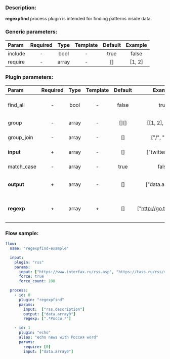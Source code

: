 ### Description:

**regexpfind** process plugin is intended for finding patterns inside
data.


### Generic parameters:

| Param   | Required | Type  | Template | Default | Example |
|:--------|:--------:|:-----:|:--------:|:-------:|:-------:|
| include |    -     | bool  |    -     |  true   |  false  |
| require |    -     | array |    -     |   []    | [1, 2]  |


### Plugin parameters:

| Param      | Required | Type  | Template | Default | Example                  | Description                                                              |
|:-----------|:--------:|:-----:|:--------:|:-------:|:------------------------:|:-------------------------------------------------------------------------|
| find_all   | -        | bool  | -        | false   | true                     | Patterns must be found in all selected [Datum](../../concept.md) fields. |
| group      | -        | array | -        | [][]    | [[1, 2], [3, 1]]         | Specific groups inside regexps.                                          |
| group_join | -        | array | -        | []      | ["/", "^^^"]             | Join matched groups with string.                                         |
| **input**  | +        | array | -        | []      | ["twitter.text"]         | List of [Datum](../../concept.md) fields with data.                      |
| match_case | -        | array | -        | true    | false                    | Case sensitive/insensitive.                                              |
| **output** | +        | array | -        | []      | ["data.array0"]          | List of target [Datum](../../concept.md) fields. Must be array.          |
| **regexp** | +        | array | +        | []      | ["http://go.tass.ru/.*"] | List of config templates/raw regexps for searching.                      |

### Flow sample:

```yaml
flow:
  name: "regexpfind-example"

  input:
    plugin: "rss"
    params:
      input: ["https://www.interfax.ru/rss.asp", "https://tass.ru/rss/v2.xml"]
      force: true
      force_count: 100

  process:
    - id: 0
      plugin: "regexpfind"
      params:
        input:  ["rss.description"]
        output: ["data.array0"]
        regexp: [".*Росси.*"]

    - id: 1
      plugin: "echo"
      alias: "echo news with Россия word"
      params:
        require: [0]
        input: ["data.array0"]
```

